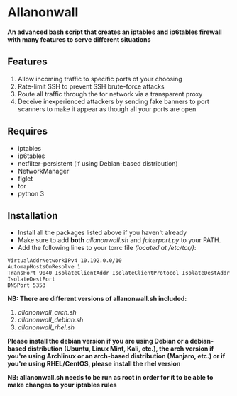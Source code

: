 # Allanonwall

**An advanced bash script that creates an iptables and ip6tables firewall with many features to serve different situations**

## **Features**
1. Allow incoming traffic to specific ports of your choosing
2. Rate-limit SSH to prevent SSH brute-force attacks
3. Route all traffic through the tor network via a transparent proxy
4. Deceive inexperienced attackers by sending fake banners to port scanners to make it appear as though all your ports are open

## **Requires**
* iptables
* ip6tables
* netfilter-persistent (if using Debian-based distribution)
* NetworkManager
* figlet
* tor
* python 3

## **Installation**
* Install all the packages listed above if you haven't already
* Make sure to add **both** *allanonwall.sh* and *fakerport.py* to your PATH.
* Add the following lines to your torrc file *(located at /etc/tor/)*:
```
VirtualAddrNetworkIPv4 10.192.0.0/10
AutomapHostsOnResolve 1
TransPort 9040 IsolateClientAddr IsolateClientProtocol IsolateDestAddr IsolateDestPort
DNSPort 5353
```

**NB: There are different versions of allanonwall.sh included:**
1. *allanonwall_arch.sh*
2. *allanonwall_debian.sh*
3. *allanonwall_rhel.sh*

**Please install the debian version if you are using Debian or a debian-based distribution (Ubuntu, Linux Mint, Kali, etc.), the arch version if you're using Archlinux or an arch-based distribution (Manjaro, etc.) or if you're using RHEL/CentOS, please install the rhel version**


**NB: allanonwall.sh needs to be run as root in order for it to be able to make changes to your iptables rules**

